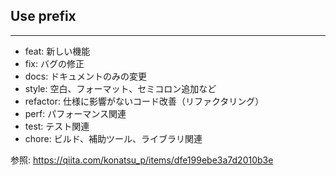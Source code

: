 ## Use prefix

---

- feat: 新しい機能
- fix: バグの修正
- docs: ドキュメントのみの変更
- style: 空白、フォーマット、セミコロン追加など
- refactor: 仕様に影響がないコード改善（リファクタリング）
- perf: パフォーマンス関連
- test: テスト関連
- chore: ビルド、補助ツール、ライブラリ関連

参照: https://qiita.com/konatsu_p/items/dfe199ebe3a7d2010b3e

